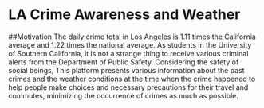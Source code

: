# LA Crime Awareness and Weather

##Motivation
The daily crime total in Los Angeles is 1.11 times the California average and 1.22 times the national average.
As students in the University of Southern California, it is not a strange thing to receive various criminal alerts from the Department of Public Safety.
Considering the safety of social beings, This platform presents various information about the past crimes and the weather conditions at the time when the crime happened to help people make choices and necessary precautions for their travel and commutes, minimizing the occurrence of crimes as much as possible.
